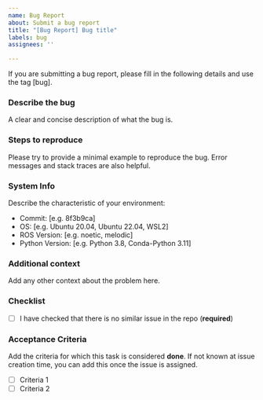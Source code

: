 ```yaml
---
name: Bug Report
about: Submit a bug report
title: "[Bug Report] Bug title"
labels: bug
assignees: ''

---
```


If you are submitting a bug report, please fill in the following details and use the tag [bug].

### Describe the bug

A clear and concise description of what the bug is.

### Steps to reproduce

Please try to provide a minimal example to reproduce the bug. Error messages and stack traces are also helpful.

<!-- Please post terminal logs, minimal example to reproduce, or command to run under three backticks (```) to allow code formatting.

```
Paste your error here
```

For more information on this, check: https://www.markdownguide.org/extended-syntax/#fenced-code-blocks

-->

### System Info

Describe the characteristic of your environment:

<!-- Please complete the following description. -->
- Commit: [e.g. 8f3b9ca]
- OS: [e.g. Ubuntu 20.04, Ubuntu 22.04, WSL2]
- ROS Version: [e.g. noetic, melodic]
- Python Version: [e.g. Python 3.8, Conda-Python 3.11]

### Additional context

Add any other context about the problem here.

### Checklist

- [ ] I have checked that there is no similar issue in the repo (**required**)

### Acceptance Criteria

Add the criteria for which this task is considered **done**. If not known at issue creation time, you can add this once the issue is assigned.

- [ ] Criteria 1
- [ ] Criteria 2
